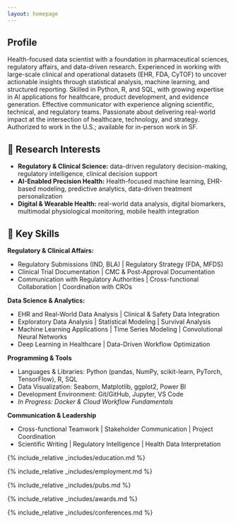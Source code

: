 ```yaml
---
layout: homepage
---
```


## Profile

Health-focused data scientist with a foundation in pharmaceutical sciences, regulatory affairs, and data-driven research. Experienced in working with large-scale clinical and operational datasets (EHR, FDA, CyTOF) to uncover actionable insights through statistical analysis, machine learning, and structured reporting. Skilled in Python, R, and SQL, with growing expertise in AI applications for healthcare, product development, and evidence generation. Effective communicator with experience aligning scientific, technical, and regulatory teams. Passionate about delivering real-world impact at the intersection of healthcare, technology, and strategy. Authorized to work in the U.S.; available for in-person work in SF.

## 🔸 Research Interests

- **Regulatory & Clinical Science:** data-driven regulatory decision-making, regulatory intelligence, clinical decision support
- **AI-Enabled Precision Health:** Health-focused machine learning, EHR-based modeling, predictive analytics, data-driven treatment personalization
- **Digital & Wearable Health:** real-world data analysis, digital biomarkers, multimodal physiological monitoring, mobile health integration

## 🔹 Key Skills

**Regulatory & Clinical Affairs:**
- Regulatory Submissions (IND, BLA) | Regulatory Strategy (FDA, MFDS)
- Clinical Trial Documentation | CMC & Post-Approval Documentation
- Communication with Regulatory Authorities | Cross-functional Collaboration | Coordination with CROs

**Data Science & Analytics:**
  - EHR and Real-World Data Analysis | Clinical & Safety Data Integration
  - Exploratory Data Analysis | Statistical Modeling | Survival Analysis
  - Machine Learning Applications | Time Series Modeling | Convolutional Neural Networks
  - Deep Learning in Healthcare | Data-Driven Workflow Optimization

**Programming & Tools**
  - Languages & Libraries: Python (pandas, NumPy, scikit-learn, PyTorch, TensorFlow), R, SQL
  - Data Visualization: Seaborn, Matplotlib, ggplot2, Power BI
  - Development Environment: Git/GitHub, Jupyter, VS Code
  - *In Progress: Docker & Cloud Workflow Fundamentals*

**Communication & Leadership**
  - Cross-functional Teamwork | Stakeholder Communication | Project Coordination
  - Scientific Writing | Regulatory Intelligence | Health Data Interpretation

{% include_relative _includes/education.md %}

{% include_relative _includes/employment.md %}

{% include_relative _includes/pubs.md %}

<!--{% include_relative _includes/art.md %}--> <!-- you can escape this line if you don't have any art examples -->

<!--{% include_relative _includes/grants.md %}-->

{% include_relative _includes/awards.md %}

{% include_relative _includes/conferences.md %}

<!--{% include_relative _includes/service.md %}-->
